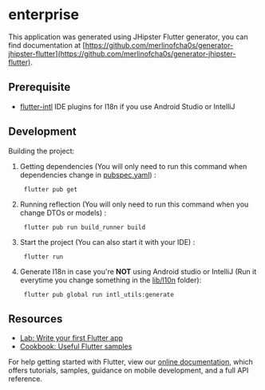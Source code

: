 # enterprise

This application was generated using JHipster Flutter generator, you can find documentation at [https://github.com/merlinofcha0s/generator-jhipster-flutter](https://github.com/merlinofcha0s/generator-jhipster-flutter).

## Prerequisite

- [flutter-intl](https://plugins.jetbrains.com/plugin/13666-flutter-intl) IDE plugins for I18n if you use Android Studio or IntelliJ

## Development

Building the project:

1. Getting dependencies (You will only need to run this command when dependencies change in [pubspec.yaml](pubspec.yaml)) : 

        flutter pub get
        
2. Running reflection (You will only need to run this command when you change DTOs or models) : 

        flutter pub run build_runner build
        
3. Start the project (You can also start it with your IDE) :

        flutter run
        
4. Generate I18n in case you're **NOT** using Android studio or IntelliJ (Run it everytime you change something in the [lib/l10n](lib/l10n) folder):
        
        flutter pub global run intl_utils:generate

## Resources

- [Lab: Write your first Flutter app](https://flutter.dev/docs/get-started/codelab)
- [Cookbook: Useful Flutter samples](https://flutter.dev/docs/cookbook)

For help getting started with Flutter, view our [online documentation](https://flutter.dev/docs), which offers tutorials,
samples, guidance on mobile development, and a full API reference.